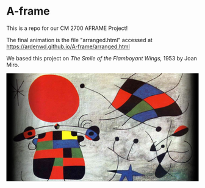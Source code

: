 # A-frame
This is  a repo for our CM 2700 AFRAME Project!

The final animation is the file "arranged.html" accessed at https://ardenwd.github.io/A-frame/arranged.html

We based this project on *The Smile of the Flamboyant Wings,* 1953 by Joan Miro.

<img src= "miro.jpg" />

